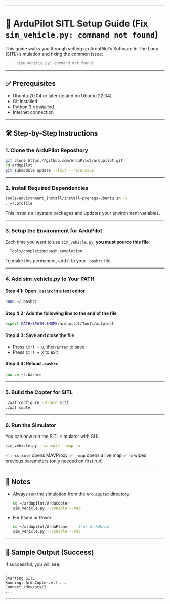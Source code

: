 

---

# 🚁 ArduPilot SITL Setup Guide (Fix `sim_vehicle.py: command not found`)

This guide walks you through setting up ArduPilot’s Software In The Loop (SITL) simulation and fixing the common issue:

> `sim_vehicle.py: command not found`

---

## ✅ Prerequisites

* Ubuntu 20.04 or later (tested on Ubuntu 22.04)
* Git installed
* Python 3.x installed
* Internet connection

---

## 🛠️ Step-by-Step Instructions

### 1. Clone the ArduPilot Repository

```bash
git clone https://github.com/ArduPilot/ardupilot.git
cd ardupilot
git submodule update --init --recursive
```

---

### 2. Install Required Dependencies

```bash
Tools/environment_install/install-prereqs-ubuntu.sh -y
. ~/.profile
```

This installs all system packages and updates your environment variables.

---

### 3. Setup the Environment for ArduPilot

Each time you want to use `sim_vehicle.py`, **you must source this file**:

```bash
. Tools/completion/bash_completion
```

To make this permanent, add it to your `.bashrc` file.

---

### 4. Add sim\_vehicle.py to Your PATH

#### Step 4.1: Open `.bashrc` in a text editor

```bash
nano ~/.bashrc
```

#### Step 4.2: Add the following line to the end of the file

```bash
export PATH=$PATH:$HOME/ardupilot/Tools/autotest
```

#### Step 4.3: Save and close the file

* Press `Ctrl + O`, then `Enter` to save
* Press `Ctrl + X` to exit

#### Step 4.4: Reload `.bashrc`

```bash
source ~/.bashrc
```

---

### 5. Build the Copter for SITL

```bash
./waf configure --board sitl
./waf copter
```

---

### 6. Run the Simulator

You can now run the SITL simulator with GUI:

```bash
sim_vehicle.py --console --map -w
```

✅ `--console` opens MAVProxy
✅ `--map` opens a live map
✅ `-w` wipes previous parameters (only needed on first run)

---

## 🧠 Notes

* Always run the simulation from the `ArduCopter` directory:

  ```bash
  cd ~/ardupilot/ArduCopter
  sim_vehicle.py --console --map
  ```
* For Plane or Rover:

  ```bash
  cd ~/ardupilot/ArduPlane     # or ArduRover
  sim_vehicle.py --console --map
  ```

---

## 📎 Sample Output (Success)

If successful, you will see:

```
...
Starting SITL
Running: ArduCopter.elf ...
Connect /dev/pts/2
...
```

---


